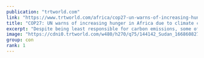 ```yaml
---
publication: "trtworld.com"
link: "https://www.trtworld.com/africa/cop27-un-warns-of-increasing-hunger-in-africa-due-to-climate-crisis-62602"
title: "COP27: UN warns of increasing hunger in Africa due to climate crisis"
excerpt: "Despite being least responsible for carbon emissions, some of the countries in Africa are the hardest hit by an onslaught of weather extremes."
image: "https://cdni0.trtworld.com/w480/h270/q75/144142_Sudan_1668608274115.jpg"
group: con
rank: 1
---
```

